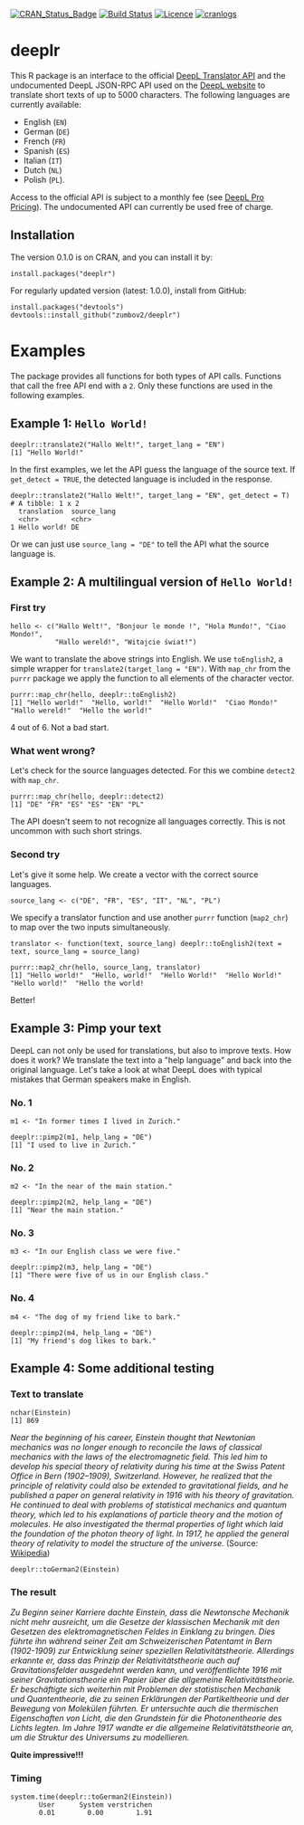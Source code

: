 [![CRAN_Status_Badge](http://www.r-pkg.org/badges/version/deeplr)](https://cran.r-project.org/package=deeplr)
[![Build Status](https://travis-ci.org/zumbov2/deeplr.svg?branch=master)](https://travis-ci.org/zumbov2/deeplr)
[![Licence](https://img.shields.io/badge/licence-GPL--3-blue.svg)](https://www.gnu.org/licenses/gpl-3.0.en.html)
[![cranlogs](https://cranlogs.r-pkg.org/badges/grand-total/deeplr)](http://cran.rstudio.com/web/packages/deeplr/index.html)

# deeplr
This R package is an interface to the official [DeepL Translator API](https://www.deepl.com/api.html) and the undocumented DeepL JSON-RPC API used on the [DeepL website](https://www.deepl.com/translator) to translate short texts of up to 5000 characters. The following languages are currently available: 
* English (`EN`)
* German (`DE`)
* French (`FR`)
* Spanish (`ES`)
* Italian (`IT`)
* Dutch (`NL`) 
* Polish (`PL`). 

Access to the official API is subject to a monthly fee (see [DeepL Pro Pricing](https://www.deepl.com/pro-pricing.html)). The undocumented API can currently be used free of charge.

## Installation
The version 0.1.0 is on CRAN, and you can install it by:
```
install.packages("deeplr")
```
For regularly updated version (latest: 1.0.0), install from GitHub:
```
install.packages("devtools")
devtools::install_github("zumbov2/deeplr")
```

# Examples
The package provides all functions for both types of API calls. Functions that call the free API end with a `2`. Only these functions are used in the following examples.

## Example 1: `Hello World!`
```
deeplr::translate2("Hallo Welt!", target_lang = "EN")
[1] "Hello World!"
```
In the first examples, we let the API guess the language of the source text. If `get_detect = TRUE`, the detected language is 
included in the response.
```
deeplr::translate2("Hallo Welt!", target_lang = "EN", get_detect = T)
# A tibble: 1 x 2
  translation  source_lang
  <chr>        <chr>      
1 Hello world! DE   
```
Or we can just use `source_lang = "DE"` to tell the API what the source language is.

## Example 2: A multilingual version of `Hello World!` 
### First try 
```
hello <- c("Hallo Welt!", "Bonjour le monde !", "Hola Mundo!", "Ciao Mondo!", 
           "Hallo wereld!", "Witajcie świat!")
```
We want to translate the above strings into English. We use `toEnglish2`, a simple wrapper for `translate2(target_lang = "EN")`. With `map_chr` from the `purrr` package we apply the function to all elements of the character vector. 
```
purrr::map_chr(hello, deeplr::toEnglish2)
[1] "Hello world!"  "Hello, world!"  "Hello World!"  "Ciao Mondo!"  "Hallo wereld!"  "Hello the world!"
```
4 out of 6. Not a bad start.

### What went wrong?
Let's check for the source languages detected. For this we combine `detect2` with `map_chr`.
```
purrr::map_chr(hello, deeplr::detect2)
[1] "DE" "FR" "ES" "ES" "EN" "PL"
```
The API doesn't seem to not recognize all languages correctly. This is not uncommon with such short strings. 

### Second try 
Let's give it some help. We create a vector with the correct source languages. 
```
source_lang <- c("DE", "FR", "ES", "IT", "NL", "PL")
```
We specify a translator function and use another `purrr` function (`map2_chr`) to map over the two inputs simultaneously.
```
translator <- function(text, source_lang) deeplr::toEnglish2(text = text, source_lang = source_lang)

purrr::map2_chr(hello, source_lang, translator)
[1] "Hello world!"  "Hello, world!"  "Hello World!"  "Hello World!"  "Hello world!"  "Hello the world!
```
Better!

## Example 3: Pimp your text
DeepL can not only be used for translations, but also to improve texts. How does it work? We translate the text into a "help language" and back into the original language. Let's take a look at what DeepL does with typical mistakes that German speakers make in English.

### No. 1
```
m1 <- "In former times I lived in Zurich."

deeplr::pimp2(m1, help_lang = "DE")
[1] "I used to live in Zurich."
```
### No. 2
```
m2 <- "In the near of the main station."

deeplr::pimp2(m2, help_lang = "DE")
[1] "Near the main station."
```
### No. 3
```
m3 <- "In our English class we were five."

deeplr::pimp2(m3, help_lang = "DE")
[1] "There were five of us in our English class."
```
### No. 4
```
m4 <- "The dog of my friend like to bark."

deeplr::pimp2(m4, help_lang = "DE")
[1] "My friend's dog likes to bark."
```

## Example 4: Some additional testing
### Text to translate
```
nchar(Einstein)
[1] 869
```
*Near the beginning of his career, Einstein thought that Newtonian mechanics was no longer enough to reconcile the laws of classical mechanics with the laws of the electromagnetic field. This led him to develop his special theory of relativity during his time at the Swiss Patent Office in Bern (1902–1909), Switzerland. However, he realized that the principle of relativity could also be extended to gravitational fields, and he published a paper on general relativity in 1916 with his theory of gravitation. He continued to deal with problems of statistical mechanics and quantum theory, which led to his explanations of particle theory and the motion of molecules. He also investigated the thermal properties of light which laid the foundation of the photon theory of light. In 1917, he applied the general theory of relativity to model the structure of the universe.* (Source: [Wikipedia](https://en.wikipedia.org/wiki/Albert_Einstein))
```
deeplr::toGerman2(Einstein)
```
### The result
*Zu Beginn seiner Karriere dachte Einstein, dass die Newtonsche Mechanik nicht mehr ausreicht, um die Gesetze der klassischen Mechanik mit den Gesetzen des elektromagnetischen Feldes in Einklang zu bringen. Dies führte ihn während seiner Zeit am Schweizerischen Patentamt in Bern (1902-1909) zur Entwicklung seiner speziellen Relativitätstheorie. Allerdings erkannte er, dass das Prinzip der Relativitätstheorie auch auf Gravitationsfelder ausgedehnt werden kann, und veröffentlichte 1916 mit seiner Gravitationstheorie ein Papier über die allgemeine Relativitätstheorie. Er beschäftigte sich weiterhin mit Problemen der statistischen Mechanik und Quantentheorie, die zu seinen Erklärungen der Partikeltheorie und der Bewegung von Molekülen führten. Er untersuchte auch die thermischen Eigenschaften von Licht, die den Grundstein für die Photonentheorie des Lichts legten. Im Jahre 1917 wandte er die allgemeine Relativitätstheorie an, um die Struktur des Universums zu modellieren.*

**Quite impressive!!!**

### Timing
```
system.time(deeplr::toGerman2(Einstein))
       User      System verstrichen 
       0.01        0.00        1.91 
```
